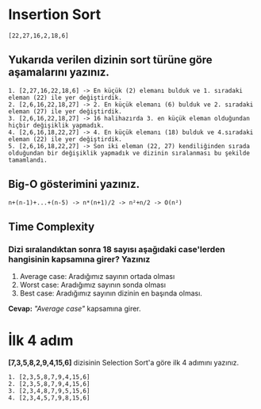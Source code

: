 ﻿# Insertion Sort
```
[22,27,16,2,18,6] 		
```		
## Yukarıda verilen dizinin sort türüne göre aşamalarını yazınız.
```
1. [2,27,16,22,18,6] -> En küçük (2) elemanı bulduk ve 1. sıradaki eleman (22) ile yer değiştirdik.
2. [2,6,16,22,18,27] -> 2. En küçük elemanı (6) bulduk ve 2. sıradaki eleman (27) ile yer değiştirdik.
3. [2,6,16,22,18,27] -> 16 halihazırda 3. en küçük eleman olduğundan hiçbir değişiklik yapmadık.
4. [2,6,16,18,22,27] -> 4. En küçük elemanı (18) bulduk ve 4.sıradaki eleman (22) ile yer değiştirdik.
5. [2,6,16,18,22,27] -> Son iki eleman (22, 27) kendiliğinden sırada olduğundan bir değişiklik yapmadık ve dizinin sıralanması bu şekilde tamamlandı.
```

## Big-O gösterimini yazınız.
```
n+(n-1)+...+(n-5) -> n*(n+1)/2 -> n²+n/2 -> O(n²)
```

## Time Complexity
### Dizi sıralandıktan sonra 18 sayısı aşağıdaki case'lerden hangisinin kapsamına girer? Yazınız
1.  Average case: Aradığımız sayının ortada olması
2.  Worst case: Aradığımız sayının sonda olması
3.  Best case: Aradığımız sayının dizinin en başında olması.

**Cevap:** _"Average case"_ kapsamına girer.

# İlk 4 adım
**[7,3,5,8,2,9,4,15,6]** dizisinin Selection Sort'a göre ilk 4 adımını yazınız.

```
1. [2,3,5,8,7,9,4,15,6]
2. [2,3,5,8,7,9,4,15,6]
3. [2,3,4,8,7,9,5,15,6]
4. [2,3,4,5,7,9,8,15,6]
```
